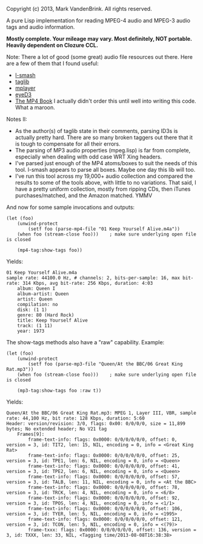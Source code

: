 Copyright (c) 2013, Mark VandenBrink. All rights reserved.

A pure Lisp implementation for reading MPEG-4 audio and MPEG-3 audio tags and audio information.

**Mostly complete.  Your mileage may vary. Most definitely, NOT portable.  Heavily dependent on Clozure CCL.**

Note: There a lot of good (some great) audio file resources out there.  Here are a few of them that I found useful:

* [l-smash](http://code.google.com/p/l-smash/)
* [taglib](http://taglib.github.io/)
* [mplayer](http://www.mplayerhq.hu)
* [eyeD3](http://eyed3.nicfit.net/) 
* [The MP4 Book](http://www.amazon.com/gp/search?index=books&linkCode=qs&keywords=0130616214) I actually didn't order this until well into writing this code.   What a maroon.

Notes II:

* As the author(s) of taglib state in their comments, parsing ID3s is actually pretty hard. There are so many broken taggers out there
  that it is tough to compensate for all their errors.
* The parsing of MP3 audio properties (mpeg.lisp) is far from complete, especially when dealing with odd case WRT Xing headers.
* I've parsed just enough of the MP4 atoms/boxes to suit the needs of this tool.  l-smash appears to parse all boxes.  Maybe one day this lib will too.
* I've run this tool across my 19,000+ audio collection and compared the results to some of the tools above, with little to no variations.
  That said, I have a pretty uniform collection, mostly from ripping CDs, then iTunes purchases/matched, and the Amazon matched. YMMV

And now for some sample invocations and outputs:

````
(let (foo)
    (unwind-protect
        (setf foo (parse-mp4-file "01 Keep Yourself Alive.m4a"))
    (when foo (stream-close foo)))    ; make sure underlying open file is closed

	(mp4-tag:show-tags foo))
````

Yields:

```
01 Keep Yourself Alive.m4a
sample rate: 44100.0 Hz, # channels: 2, bits-per-sample: 16, max bit-rate: 314 Kbps, avg bit-rate: 256 Kbps, duration: 4:03
    album: Queen I
    album-artist: Queen
    artist: Queen
    compilation: no
    disk: (1 1)
    genre: 80 (Hard Rock)
    title: Keep Yourself Alive
    track: (1 11)
    year: 1973
```

The show-tags methods also have a "raw" capability.  Example:

```
(let (foo)
    (unwind-protect
        (setf foo (parse-mp3-file "Queen/At the BBC/06 Great King Rat.mp3"))
    (when foo (stream-close foo)))    ; make sure underlying open file is closed

	(mp3-tag:show-tags foo :raw t))
```

Yields:

```
Queen/At the BBC/06 Great King Rat.mp3: MPEG 1, Layer III, VBR, sample rate: 44,100 Hz, bit rate: 128 Kbps, duration: 5:60
Header: version/revision: 3/0, flags: 0x00: 0/0/0/0, size = 11,899 bytes; No extended header; No V21 tag
    Frames[9]:
        frame-text-info: flags: 0x0000: 0/0/0/0/0/0, offset: 0, version = 3, id: TIT2, len: 15, NIL, encoding = 0, info = <Great King Rat>
        frame-text-info: flags: 0x0000: 0/0/0/0/0/0, offset: 25, version = 3, id: TPE1, len: 6, NIL, encoding = 0, info = <Queen>
        frame-text-info: flags: 0x0000: 0/0/0/0/0/0, offset: 41, version = 3, id: TPE2, len: 6, NIL, encoding = 0, info = <Queen>
        frame-text-info: flags: 0x0000: 0/0/0/0/0/0, offset: 57, version = 3, id: TALB, len: 11, NIL, encoding = 0, info = <At the BBC>
        frame-text-info: flags: 0x0000: 0/0/0/0/0/0, offset: 78, version = 3, id: TRCK, len: 4, NIL, encoding = 0, info = <6/8>
        frame-text-info: flags: 0x0000: 0/0/0/0/0/0, offset: 92, version = 3, id: TPOS, len: 4, NIL, encoding = 0, info = <1/1>
        frame-text-info: flags: 0x0000: 0/0/0/0/0/0, offset: 106, version = 3, id: TYER, len: 5, NIL, encoding = 0, info = <1995>
        frame-text-info: flags: 0x0000: 0/0/0/0/0/0, offset: 121, version = 3, id: TCON, len: 5, NIL, encoding = 0, info = <(79)>
        frame-txxx: flags: 0x0000: 0/0/0/0/0/0, offset: 136, version = 3, id: TXXX, len: 33, NIL, <Tagging time/2013-08-08T16:38:38>
```


